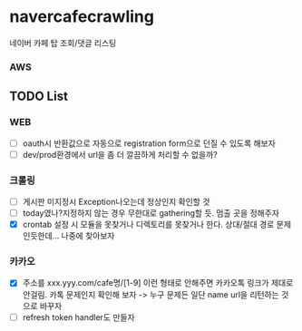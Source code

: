 # navercafecrawling

네이버 카페 탑 조회/댓글 리스팅

### AWS


## TODO List

### WEB

- [ ] oauth시 반환값으로 자동으로 registration form으로 던질 수 있도록 해보자
- [ ] dev/prod환경에서 url을 좀 더 깔끔하게 처리할 수 없을까?

### 크롤링

- [ ] 게시판 미지정시 Exception나오는데 정상인지 확인할 것
- [ ] today였나?지정하지 않는 경우 무한대로 gathering할 듯. 멈출 곳을 정해주자
- [x] crontab 설정 시 모듈을 못찾거나 디렉토리를 못찾거나 한다. 상대/절대 경로 문제인듯한데... 나중에 찾아보자

### 카카오

- [x] 주소를 xxx.yyy.com/cafe명/[1-9] 이런 형태로 안해주면 카카오톡 링크가 제대로 안걸림. 카톡 문제인지 확인해 보자 -> 누구 문제든 일단 name url을 리턴하는 것으로 바꾸자
- [ ] refresh token handler도 만들자
